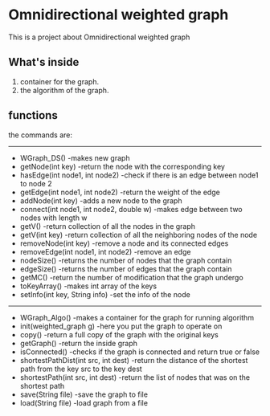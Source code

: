 # Omnidirectional weighted graph
This is a project about Omnidirectional weighted graph 

## What's inside
1. container for the graph.
2. the algorithm of the graph.

## functions
the commands are:
****
* WGraph_DS() -makes new graph  
*  getNode(int key) -return the node with the corresponding key  
*  hasEdge(int node1, int node2) -check if there is an edge between node1 to node 2  
*  getEdge(int node1, int node2) -return the weight of the edge  
*  addNode(int key) -adds a new node to the graph  
*  connect(int node1, int node2, double w) -makes edge between two nodes with length w  
*  getV() -return collection of all the nodes in the graph  
*  getV(int key) -return collection of all the neighboring nodes of the node  
*  removeNode(int key) -remove a node and its connected edges  
*  removeEdge(int node1, int node2) -remove an edge  
*  nodeSize() -returns the number of nodes that the graph contain  
*  edgeSize() -returns the number of edges that the graph contain  
*  getMC() -return the number of modification that the graph undergo  
*  toKeyArray() -makes int array of the keys  
*  setInfo(int key, String info) -set the info of the node  
****  
* WGraph_Algo() -makes a container for the graph for running algorithm  
*  init(weighted_graph g) -here you put the graph to operate on  
*  copy() -return a full copy of the graph with the original keys  
*  getGraph() -return the inside graph  
*  isConnected() -checks if the graph is connected and return true or false  
*  shortestPathDist(int src, int dest) -return the distance of the shortest path from the key src to the key dest  
*  shortestPath(int src, int dest) -return the list of nodes that was on the shortest path  
*  save(String file) -save the graph to file  
*  load(String file) -load graph from a file  
